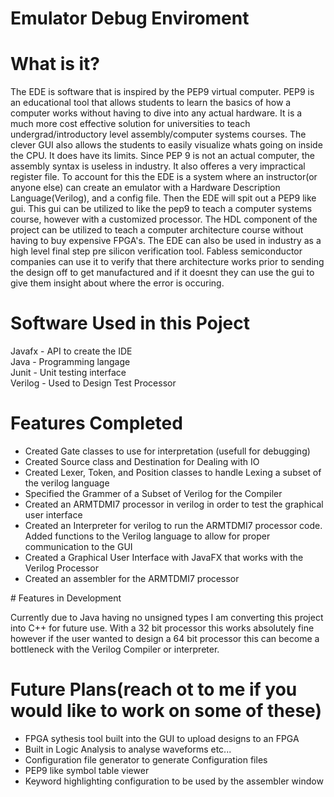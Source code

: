 # Emulator Debug Enviroment
# What is it?
The EDE is software that is inspired by the PEP9 virtual computer. PEP9 is an educational tool that allows students to learn the basics of how a computer works without having to dive into any actual hardware. It is a much more cost effective solution for universities to teach undergrad/introductory level assembly/computer systems courses. The clever GUI also allows the students to easily visualize whats going on inside the CPU. It does have its limits. Since PEP 9 is not an actual computer, the assembly syntax is useless in industry. It also offeres a very impractical register file. To account for this the EDE is a system where an instructor(or anyone else) can create an emulator with a Hardware Description Language(Verilog), and a config file. Then the EDE will spit out a PEP9 like gui. This gui can be utilized to like the pep9 to teach a computer systems course, however with a customized processor. The HDL component of the project can be utilized to teach a computer architecture course without having to buy expensive FPGA's. The EDE can also be used in industry as a high level final step pre silicon verification tool. Fabless semiconductor companies can use it to verify that there architecture works prior to sending the design off to get manufactured and if it doesnt they can use the gui to give them insight about where the error is occuring.

# Software Used in this Poject
Javafx - API to create the IDE <br>
Java - Programming langage <br>
Junit - Unit testing interface <br>
Verilog - Used to Design Test Processor

# Features Completed
  <ul>
    <li> Created Gate classes to use for interpretation (usefull for debugging) </li>
    <li> Created Source class and Destination for Dealing with IO</li>
    <li> Created Lexer, Token, and Position classes to handle Lexing a subset of the verilog language</li>
    <li> Specified the Grammer of a Subset of Verilog for the Compiler</li>
    <li> Created an ARMTDMI7 processor in verilog in order to test the graphical user interface </li>
    <li> Created an Interpreter for verilog to run the ARMTDMI7 processor code. Added functions to the Verilog language to allow for proper communication to the GUI </li>
    <li> Created a Graphical User Interface with JavaFX that works with the Verilog Processor </li>
    <li> Created an assembler for the ARMTDMI7 processor </li>
  </ul>
# Features in Development

<p> Currently due to Java having no unsigned types I am converting this project into C++ for future use. With a 32 bit processor this works absolutely fine however if the user wanted to design a 64 bit processor this can become a bottleneck with the Verilog Compiler or interpreter. </p>

# Future Plans(reach ot to me if you would like to work on some of these)
<ul>
  <li> FPGA sythesis tool built into the GUI to upload designs to an FPGA </li>
  <li> Built in Logic Analysis to analyse waveforms etc... </li>
  <li> Configuration file generator to generate Configuration files </li>
  <li> PEP9 like symbol table viewer </li>
  <li> Keyword highlighting configuration to be used by the assembler window </li>
</ul>
  

